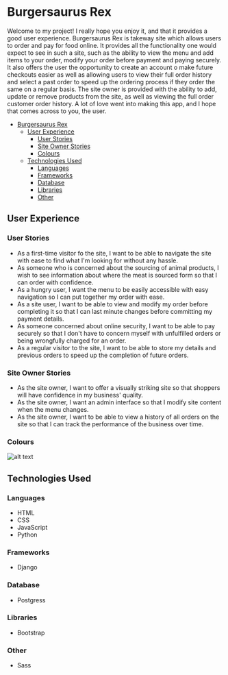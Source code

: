 # Burgersaurus Rex

Welcome to my project! I really hope you enjoy it, and that it provides a good user experience. Burgersaurus Rex is takeway site which allows users to order and pay for food online. It provides all the functionality one would expect to see in such a site, such as the ability to view the menu and add items to your order, modify your order before payment and paying securely. It also offers the user the opportunity to create an account o make future checkouts easier as well as allowing users to view their full order history and select a past order to speed up the ordering process if they order the same on a regular basis. The site owner is provided with the ability to add, update or remove products from the site, as well as viewing the full order customer order history. A lot of love went into making this app, and I hope that comes across to you, the user.

- [Burgersaurus Rex](#burgersaurus-rex)
  - [User Experience](#user-experience)
    - [User Stories](#user-stories)
    - [Site Owner Stories](#site-owner-stories)
    - [Colours](#colours)
  - [Technologies Used](#technologies-used)
    - [Languages](#languages)
    - [Frameworks](#frameworks)
    - [Database](#database)
    - [Libraries](#libraries)
    - [Other](#other)

## User Experience

### User Stories

- As a first-time visitor fo the site, I want to be able to navigate the site with ease to find what I'm looking for without any hassle.
- As someone who is concerned about the sourcing of animal products, I wish to see information about where the meat is sourced form so that I can order with confidence.
- As a hungry user, I want the menu to be easily accessible with easy navigation so I can put together my order with ease.
- As a site user, I want to be able to view and modify my order before completing it so that I can last minute changes before committing my payment details.
- As someone concerned about online security, I want to be able to pay securely so that I don't have to concern myself with unfulfilled orders or being wrongfully charged for an order.
- As a regular visitor to the site, I want to be able to store my details and previous orders to speed up the completion of future orders.

### Site Owner Stories

- As the site owner, I want to offer a visually striking site so that shoppers will have confidence in my business' quality.
- As the site owner, I want an admin interface so that I modify site content when the menu changes.
- As the site owner, I want to be able to view a history of all orders on the site so that I can track the performance of the business over time.

### Colours

![alt text](https://res.cloudinary.com/wondrouswebworks/image/upload/v1592252012/burgersaurus/colour-palette_xyvt0u.png "Colour Palette")

## Technologies Used

### Languages

- HTML
- CSS
- JavaScript
- Python

### Frameworks

- Django

### Database

- Postgress

### Libraries

- Bootstrap

### Other

- Sass
